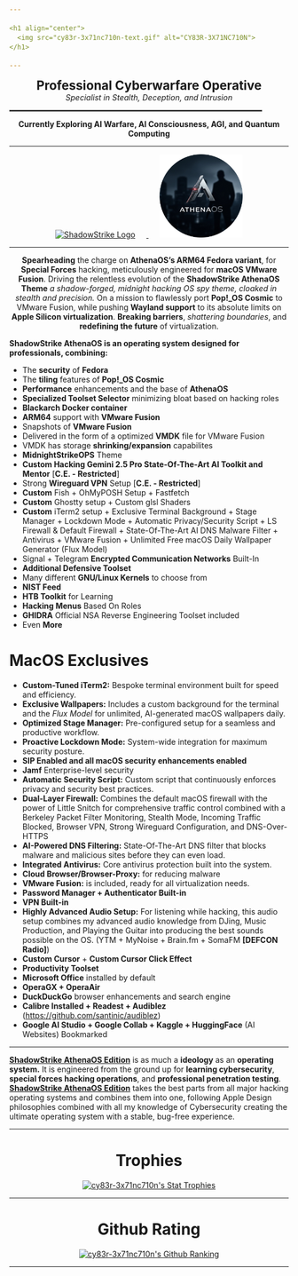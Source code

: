 ```yaml
---

<h1 align="center">
  <img src="cy83r-3x71nc710n-text.gif" alt="CY83R-3X71NC710N">
</h1>

---
```


<p align="center">
  <strong style="font-size: 1.6em;">Professional Cyberwarfare Operative</strong><br>
  <em>Specialist in Stealth, Deception, and Intrusion</em>
</p>

<p align="center">
  <hr style="width: 90%; border: 1px solid #555;">
</p>

<p align="center">
  <strong>Currently Exploring AI Warfare, AI Consciousness, AGI, and Quantum Computing</strong>
</p>

---

<p align="center">
  <a href="https://github.com/ShadowStrikeHQ" target="_blank" rel="noopener noreferrer">
    <img src="Logo-Upscaled.png" alt="ShadowStrike Logo" width="150" style="margin-right: 20px;">
  </a>
  <a href="https://gitlab.com/athenaos" target="_blank" rel="noopener noreferrer">
    <img src="AthenaOS-Spy.png" alt="AthenaOS Spy Logo" width="150" style="margin-left: 20px;">
  </a>
</p>

---

<p align="center">
   <strong>Spearheading</strong> the charge on <strong>AthenaOS’s ARM64 Fedora variant</strong>, for <strong>Special Forces</strong> hacking, meticulously engineered for <strong>macOS VMware Fusion</strong>. Driving the relentless evolution of the <strong>ShadowStrike AthenaOS Theme</strong> <i>a shadow-forged, midnight hacking OS spy theme, cloaked in stealth and precision.</i> On a mission to flawlessly port <strong>Pop!_OS Cosmic</strong> to VMware Fusion, while pushing <strong>Wayland support</strong> to its absolute limits on <strong>Apple Silicon virtualization</strong>. <strong>Breaking barriers</strong>, <em>shattering boundaries</em>, and <strong>redefining the future</strong> of virtualization.
</p>

**ShadowStrike AthenaOS is an operating system designed for professionals, combining:**
<p align="center">
  
  - The **security** of **Fedora**
  - The **tiling** features of **Pop!_OS Cosmic**
  - **Performance** enhancements and the base of **AthenaOS**
  - **Specialized Toolset Selector** minimizing bloat based on hacking roles
  - **Blackarch Docker container**
  - **ARM64** support with **VMware Fusion**
  - Snapshots of **VMware Fusion**
  - Delivered in the form of a optimized **VMDK** file for VMware Fusion
  - VMDK has storage **shrinking/expansion** capabilites
  - **MidnightStrikeOPS** Theme
  - **Custom Hacking Gemini 2.5 Pro State-Of-The-Art AI Toolkit and Mentor** [**C.E. - Restricted**]
  - Strong **Wireguard VPN** Setup [**C.E. - Restricted**]
  - **Custom** Fish + OhMyPOSH Setup + Fastfetch
  - **Custom** Ghostty setup + Custom glsl Shaders
  - **Custom** iTerm2 setup + Exclusive Terminal Background + Stage Manager + Lockdown Mode + Automatic Privacy/Security Script + LS Firewall & Default Firewall + State-Of-The-Art AI DNS Malware Filter + Antivirus + VMware Fusion + Unlimited Free macOS Daily Wallpaper Generator (Flux Model)
  - Signal + Telegram **Encrypted Communication Networks** Built-In
  - **Additional Defensive Toolset**
  - Many different **GNU/Linux Kernels** to choose from
  - **NIST Feed**
  - **HTB Toolkit** for Learning
  - **Hacking Menus** Based On Roles
  - **GHIDRA** Official NSA Reverse Engineering Toolset included
  - Even **More**

# MacOS Exclusives
- **Custom-Tuned iTerm2:** Bespoke terminal environment built for speed and efficiency.
- **Exclusive Wallpapers:** Includes a custom background for the terminal and the *Flux Model* for unlimited, AI-generated macOS wallpapers daily.
- **Optimized Stage Manager:** Pre-configured setup for a seamless and productive workflow.
- **Proactive Lockdown Mode:** System-wide integration for maximum security posture.
- **SIP Enabled and all macOS security enhancements enabled**
- **Jamf** Enterprise-level security
- **Automatic Security Script:** Custom script that continuously enforces privacy and security best practices.
- **Dual-Layer Firewall:** Combines the default macOS firewall with the power of Little Snitch for comprehensive traffic control combined with a Berkeley Packet Filter Monitoring, Stealth Mode, Incoming Traffic Blocked, Browser VPN, Strong Wireguard Configuration, and DNS-Over-HTTPS
- **AI-Powered DNS Filtering:** State-Of-The-Art DNS filter that blocks malware and malicious sites before they can even load.
- **Integrated Antivirus:** Core antivirus protection built into the system.
- **Cloud Browser/Browser-Proxy:** for reducing malware
- **VMware Fusion:** is included, ready for all virtualization needs.
- **Password Manager + Authenticator Built-in**
- **VPN Built-in**
- **Highly Advanced Audio Setup:** For listening while hacking, this audio setup combines my advanced audio knowledge from DJing, Music Production, and Playing the Guitar into producing the best sounds possible on the OS. (YTM + MyNoise + Brain.fm + SomaFM **[DEFCON Radio]**)
- **Custom Cursor** + **Custom Cursor Click Effect**
- **Productivity Toolset**
- **Microsoft Office** installed by default
- **OperaGX + OperaAir**
- **DuckDuckGo** browser enhancements and search engine
- **Calibre Installed + Readest + Audiblez** (https://github.com/santinic/audiblez)
- **Google AI Studio + Google Collab + Kaggle + HuggingFace** (AI Websites) Bookmarked

---

<ins>**ShadowStrike AthenaOS Edition**</ins> is as much a **ideology** as an **operating system.** It is engineered from the ground up for **learning cybersecurity**, **special forces hacking operations**, and **professional penetration testing**. <ins>**ShadowStrike AthenaOS Edition**</ins> takes the best parts from all major hacking operating systems and combines them into one, following Apple Design philosophies combined with all my knowledge of Cybersecurity creating the ultimate operating system with a stable, bug-free experience. 

</p>

---
<h1 align="center">Trophies</h1>
<p align="center">
  <a href="https://github.com/ryo-ma/github-profile-trophy">
    <img src="https://hacked-github-stat-trophies.vercel.app/?username=cy83r-3x71nc710n&column=4&rank=SECRET,SSS,SS,S,AAA,AA,A&theme=dracula&margin-w=18&margin-h=10" alt="cy83r-3x71nc710n's Stat Trophies">
  </a>
</p>

---

<h1 align="center">Github Rating</h1>

<p align="center">
  <a href="https://github.com/anuraghazra/github-readme-stats">
    <img src="https://github-readme-stats.vercel.app/api?username=CY83R-3X71NC710N&show_icons=true&theme=radical&hide_title=false" alt="cy83r-3x71nc710n's Github Ranking">
  </a>
</p>

---
